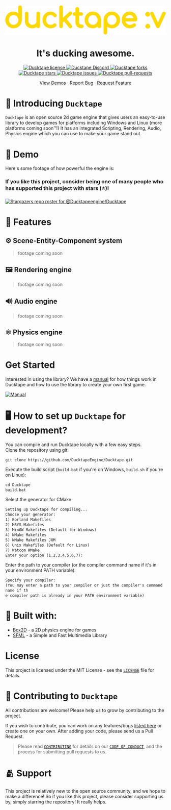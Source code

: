 <br><br><br>
<p align="center">
    <a href="https://ducktapeengine.github.io/" target="_blank">
        <img src="https://raw.githubusercontent.com/DucktapeEngine/Branding/main/banner-transparent.png" alt="logo" width="600px"/>
    </a>
<p/>
<h1 align="center">It's ducking awesome.</h1>

<p align="center">
    <a href="https://github.com/ducktapeengine/ducktape/blob/master/LICENSE" target="blank">
    <img src="https://img.shields.io/github/license/ducktapeengine/ducktape?style=for-the-badge" alt="Ducktape license" />
    </a>
    <a href="https://dsc.gg/ducktape" target="blank">
    <img src="https://img.shields.io/discord/831047342215659521?style=for-the-badge" alt="Ducktape Discord" />
    </a>
    <a href="https://github.com/ducktapeengine/ducktape/fork" target="blank">
    <img src="https://img.shields.io/github/forks/ducktapeengine/ducktape?style=for-the-badge" alt="Ducktape forks"/>
    </a>
    <a href="https://github.com/ducktapeengine/ducktape/stargazers" target="blank">
    <img src="https://img.shields.io/github/stars/ducktapeengine/ducktape?style=for-the-badge" alt="Ducktape stars"/>
    </a>
    <a href="https://github.com/ducktapeengine/ducktape/issues" target="blank">
    <img src="https://img.shields.io/github/issues/ducktapeengine/ducktape?style=for-the-badge" alt="Ducktape issues"/>
    </a>
    <a href="https://github.com/ducktapeengine/ducktape/pulls" target="blank">
    <img src="https://img.shields.io/github/issues-pr/ducktapeengine/ducktape?style=for-the-badge" alt="Ducktape pull-requests"/>
    </a>
</p>

<p align="center">
    <a href="https://ducktapeengine.github.io/demo" target="blank">View Demos</a>
    ·
    <a href="https://github.com/DucktapeEngine/Ducktape/issues/new?assignees=&labels=&template=bug_report.md&title=">Report Bug</a>
    ·
    <a href="https://github.com/DucktapeEngine/Ducktape/issues/new?assignees=&labels=&template=feature_request.md&title=">Request Feature</a>
</p>

# 👋 Introducing `Ducktape`
`Ducktape` is an open source 2d game engine that gives users an easy-to-use library to develop games for platforms including Windows and Linux (more platforms coming soon™️!)
It has an integrated Scripting, Rendering, Audio, Physics engine which you can use to make your game stand out.

# 🚀 Demo
Here's some footage of how powerful the engine is:
<footage coming soon>
    
### If you like this project, consider being one of many people who has supported this project with stars (⭐)!

[![Stargazers repo roster for @Ducktapeengine/Ducktape](https://reporoster.com/stars/Ducktapeengine/Ducktape)](https://github.com/Ducktapeengine/ducktape/stargazers)
    
# 👏 Features
## ⚙️ Scene-Entity-Component system
> footage coming soon
    
## 🖼️ Rendering engine
> footage coming soon

## 🔊 Audio engine
> footage coming soon

## ⚛️ Physics engine
> footage coming soon
    
# Get Started
Interested in using the library? We have a [manual](https://ducktapeengine.github.io/manual) for how things work in Ducktape and how to use the library to create your own first game.
    
[![Manual](https://img.shields.io/badge/Get-Manual-%23FAD315?style=for-the-badge)](https://ducktapeengine.github.io/manual)
    
# 🖥️ How to set up `Ducktape` for development?
You can compile and run Ducktape locally with a few easy steps.  
Clone the repository using git:
```
git clone https://github.com/DucktapeEngine/Ducktape.git
```
Execute the build script (`build.bat` if you're on Windows, `build.sh` if you're on Linux):
```
cd Ducktape
build.bat
```
Select the generator for CMake
```
Setting up Ducktape for compiling...
Choose your generator:
1) Borland Makefiles
2) MSYS Makefiles
3) MinGW Makefiles (Default for Windows)
4) NMake Makefiles
5) NMake Makefiles JOM
6) Unix Makefiles (Default for Linux)
7) Watcom WMake
Enter your option (1,2,3,4,5,6,7):
```
Enter the path to your compiler (or the compiler command name if it's in your environment PATH variable):
```
Specify your compiler:
(You may enter a path to your compiler or just the compiler's command name if th
e compiler path is already in your PATH environment variable)
```
# 🔨 Built with:
- [Box2D](https://github.com/erincatto/box2d) - a 2D physics engine for games
- [SFML](https://github.com/SFML/SFML) - a Simple and Fast Multimedia Library
    
# License
This project is licensed under the MIT License - see the [`LICENSE`](LICENSE) file for details.

# 🤝 Contributing to `Ducktape`
All contributions are welcome! Please help us to grow by contributing to the project.

If you wish to contribute, you can work on any features/bugs [listed here](https://github.com/DucktapeEngine/Ducktape/issues) or create one on your own. After adding your code, please send us a Pull Request.

> Please read [`CONTRIBUTING`](CONTRIBUTING.md) for details on our [`CODE OF CONDUCT`](CODE_OF_CONDUCT.md), and the process for submitting pull requests to us.

# 🫂 Support
This project is relatively new to the open source community, and we hope to make a difference! So if you like this project, please consider supporting us by, simply starring the repository! It really helps.